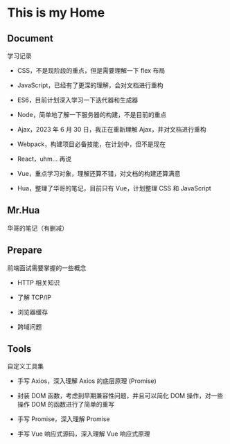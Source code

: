 # This is my Home

## Document

学习记录

- CSS，不是现阶段的重点，但是需要理解一下 flex 布局

- JavaScript，已经有了更深的理解，会对文档进行重构

- ES6，目前计划深入学习一下迭代器和生成器

- Node，简单地了解一下服务器的构建，不是目前的重点

- Ajax，2023 年 6 月 30 日，我正在重新理解 Ajax，并对文档进行重构

- Webpack，构建项目必备技能，在计划中，但不是现在

- React，uhm... 再说

- Vue，重点学习对象，理解还算不错，对文档的构建还算满意

- Hua，整理了华哥的笔记，目前只有 Vue，计划整理 CSS 和 JavaScript

## Mr.Hua

华哥的笔记（有删减）

## Prepare

前端面试需要掌握的一些概念

- HTTP 相关知识

- 了解 TCP/IP

- 浏览器缓存

- 跨域问题

## Tools

自定义工具集

- 手写 Axios，深入理解 Axios 的底层原理 (Promise)

- 封装 DOM 函数，考虑到早期兼容性问题，并且可以简化 DOM 操作，对一些操作 DOM 的函数进行了简单的重写

- 手写 Promise，深入理解 Promise

- 手写 Vue 响应式源码，深入理解 Vue 响应式原理
